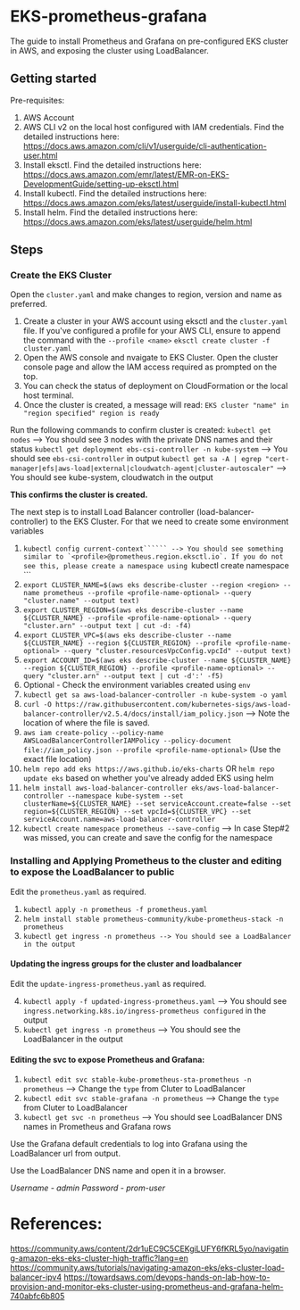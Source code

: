 # EKS-prometheus-grafana

The guide to install Prometheus and Grafana on pre-configured EKS cluster in AWS, and exposing the cluster using LoadBalancer.

## Getting started

Pre-requisites:
1. AWS Account
2. AWS CLI v2 on the local host configured with IAM credentials. Find the detailed instructions here: https://docs.aws.amazon.com/cli/v1/userguide/cli-authentication-user.html
3. Install eksctl. Find the detailed instructions here: https://docs.aws.amazon.com/emr/latest/EMR-on-EKS-DevelopmentGuide/setting-up-eksctl.html
4. Install kubectl. Find the detailed instructions here: https://docs.aws.amazon.com/eks/latest/userguide/install-kubectl.html
5. Install helm. Find the detailed instructions here: https://docs.aws.amazon.com/eks/latest/userguide/helm.html



## Steps
### Create the EKS Cluster
Open the `cluster.yaml` and make changes to region, version and name as preferred.
1. Create a cluster in your AWS account using eksctl and the `cluster.yaml` file. If you've configured a profile for your AWS CLI, ensure to append the command with the `--profile <name>`
```eksctl create cluster -f cluster.yaml```
2. Open the AWS console and nvaigate to EKS Cluster. Open the cluster console page and allow the IAM access required as prompted on the top.
3. You can check the status of deployment on CloudFormation or the local host terminal.
4. Once the cluster is created, a message will read: `EKS cluster "name" in "region specified" region is ready`

Run the following commands to confirm cluster is created:
```kubectl get nodes``` --> You should see 3 nodes with the private DNS names and their status
```kubectl get deployment ebs-csi-controller -n kube-system``` --> You should see `ebs-csi-controller` in output
```kubectl get sa -A | egrep "cert-manager|efs|aws-load|external|cloudwatch-agent|cluster-autoscaler"``` --> You should see kube-system, cloudwatch in the output

__This confirms the cluster is created.__

The next step is to install Load Balancer controller (load-balancer-controller) to the EKS Cluster. For that we need to create some environment variables
1. ```kubectl config current-context`````` --> You should see something similar to `<profile>@prometheus.region.eksctl.io`. If you do not see this, please create a namespace using ```kubectl create namespace <name>```
2. ```export CLUSTER_NAME=$(aws eks describe-cluster --region <region> --name prometheus --profile <profile-name-optional> --query "cluster.name" --output text)```
3. ```export CLUSTER_REGION=$(aws eks describe-cluster --name ${CLUSTER_NAME} --profile <profile-name-optional> --query "cluster.arn" --output text | cut -d: -f4)```
4. ```export CLUSTER_VPC=$(aws eks describe-cluster --name ${CLUSTER_NAME} --region ${CLUSTER_REGION} --profile <profile-name-optional> --query "cluster.resourcesVpcConfig.vpcId" --output text)```
5. ```export ACCOUNT_ID=$(aws eks describe-cluster --name ${CLUSTER_NAME} --region ${CLUSTER_REGION} --profile <profile-name-optional> --query "cluster.arn" --output text | cut -d':' -f5)```
6. Optional - Check the environment variables created using ```env```
7. ```kubectl get sa aws-load-balancer-controller -n kube-system -o yaml```
8. ```curl -O https://raw.githubusercontent.com/kubernetes-sigs/aws-load-balancer-controller/v2.5.4/docs/install/iam_policy.json``` --> Note the location of where the file is saved.
9. ```aws iam create-policy --policy-name AWSLoadBalancerControllerIAMPolicy --policy-document file://iam_policy.json --profile <profile-name-optional>``` (Use the exact file location)
10. ```helm repo add eks https://aws.github.io/eks-charts``` OR ```helm repo update eks``` based on whether you've already added EKS using helm
11. ```helm install aws-load-balancer-controller eks/aws-load-balancer-controller --namespace kube-system --set clusterName=${CLUSTER_NAME} --set serviceAccount.create=false --set region=${CLUSTER_REGION} --set vpcId=${CLUSTER_VPC} --set serviceAccount.name=aws-load-balancer-controller```
12. ```kubectl create namespace prometheus --save-config``` --> In case Step#2 was missed, you can create and save the config for the namespace

### Installing and Applying Prometheus to the cluster and editing to expose the LoadBalancer to public
Edit the `prometheus.yaml` as required.

1. ```kubectl apply -n prometheus -f prometheus.yaml```
2. ```helm install stable prometheus-community/kube-prometheus-stack -n prometheus```
3. ```kubectl get ingress -n prometheus --> You should see a LoadBalancer in the output```
#### Updating the ingress groups for the cluster and loadbalancer
Edit the `update-ingress-prometheus.yaml` as required.

4. ```kubectl apply -f updated-ingress-prometheus.yaml``` --> You should see `ingress.networking.k8s.io/ingress-prometheus configured` in the output
5. ```kubectl get ingress -n prometheus``` --> You should see the LoadBalancer in the output
#### Editing the svc to expose Prometheus and Grafana:
1. ```kubectl edit svc stable-kube-prometheus-sta-prometheus -n prometheus``` --> Change the `type` from Cluter to LoadBalancer
2. ```kubectl edit svc stable-grafana -n prometheus``` --> Change the `type` from Cluter to LoadBalancer
3. ```kubectl get svc -n prometheus``` --> You should see LoadBalancer DNS names in Prometheus and Grafana rows

Use the Grafana default credentials to log into Grafana using the LoadBalancer url from output.

Use the LoadBalancer DNS name and open it in a browser.


*Username - admin*
*Password - prom-user*


# References:
https://community.aws/content/2dr1uEC9C5CEKgiLUFY6fKRL5yo/navigating-amazon-eks-eks-cluster-high-traffic?lang=en
https://community.aws/tutorials/navigating-amazon-eks/eks-cluster-load-balancer-ipv4
https://towardsaws.com/devops-hands-on-lab-how-to-provision-and-monitor-eks-cluster-using-prometheus-and-grafana-helm-740abfc6b805
